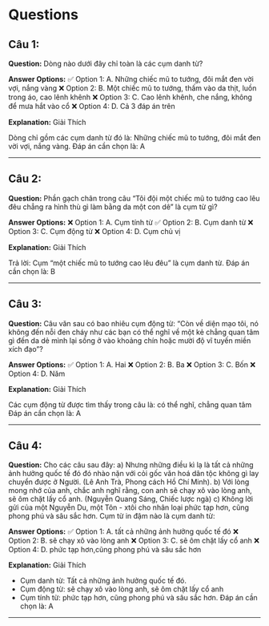 # Questions

## Câu 1:

**Question:** Dòng nào dưới đây chỉ toàn là các cụm danh từ?

**Answer Options:**
✅ Option 1: A. Những chiếc mũ to tướng, đôi mắt đen vời vợi, nắng vàng
❌ Option 2: B. Một chiếc mũ to tướng, thấm vào da thịt, luồn trong áo, cao lênh khênh
❌ Option 3: C. Cao lênh khênh, che nắng, không để mưa hắt vào cổ
❌ Option 4: D. Cả 3 đáp án trên

**Explanation:** Giải Thích



Dòng chỉ gồm các cụm danh từ đó là:
Những chiếc mũ to tướng, đôi mắt đen vời vợi, nắng vàng.
Đáp án cần chọn là: A

---

## Câu 2:

**Question:** Phần gạch chân trong câu “Tôi đội một chiếc mũ to tướng cao lêu đêu chẳng ra hình thù gì làm bằng da một con dê” là cụm từ gì?

**Answer Options:**
❌ Option 1: A. Cụm tính từ
✅ Option 2: B. Cụm danh từ
❌ Option 3: C. Cụm động từ
❌ Option 4: D. Cụm chủ vị

**Explanation:** Giải Thích



Trả lời:
Cụm “một chiếc mũ to tướng cao lêu đêu” là cụm danh từ.
Đáp án cần chọn là: B

---

## Câu 3:

**Question:** Câu văn sau có bao nhiêu cụm động từ: “Còn về diện mạo tôi, nó không đến nỗi đen cháy như các bạn có thể nghĩ về một kẻ chẳng quan tâm gì đến da dẻ mình lại sống ở vào khoảng chín hoặc mười độ vĩ tuyến miền xích đạo”?

**Answer Options:**
✅ Option 1: A. Hai
❌ Option 2: B. Ba
❌ Option 3: C. Bốn
❌ Option 4: D. Năm

**Explanation:** Giải Thích



Các cụm động từ được tìm thấy trong câu là: có thể nghĩ, chẳng quan tâm
Đáp án cần chọn là: A

---

## Câu 4:

**Question:** Cho các câu sau đây:
a) Nhưng những điều kì lạ là tất cả những ảnh hưởng quốc tế đó đó nhào nặn với cỏi gốc văn hoá dân tộc không gì lay chuyển được ở Người.
(Lê Anh Trà, Phong cách Hồ Chí Minh).
b) Với lòng mong nhớ của anh, chắc anh nghĩ rằng, con anh sẽ chạy xô vào lòng anh, sẽ ôm chặt lấy cổ anh.
(Nguyễn Quang Sáng, Chiếc lược ngà)
c) Không lời gửi của một Nguyễn Du, một Tôn - xtôi cho nhân loại phức tạp hơn, cũng phong phú và sâu sắc hơn.
Cụm từ in đậm nào là cụm danh từ:

**Answer Options:**
✅ Option 1: A. tất cả những ảnh hưởng quốc tế đó
❌ Option 2: B. sẽ chạy xô vào lòng anh
❌ Option 3: C. sẽ ôm chặt lấy cổ anh
❌ Option 4: D. phức tạp hơn,cũng phong phú và sâu sắc hơn

**Explanation:** Giải Thích



- Cụm danh từ: Tất cả những ảnh hưởng quốc tế đó.
- Cụm động từ: sẽ chạy xô vào lòng anh, sẽ ôm chặt lấy cổ anh
- Cụm tính từ: phức tạp hơn, cũng phong phú và sâu sắc hơn.
Đáp án cần chọn là: A

---

